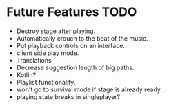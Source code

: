 # Future Features TODO
- Destroy stage after playing.
- Automatically crouch to the beat of the music.
- Put playback controls on an interface.
- client side play mode.
- Translations
- Decrease suggestion length of big paths.
- Kotlin?
- Playlist functionality.
- won't go to survival mode if stage is already ready.
- playing state breaks in singleplayer?